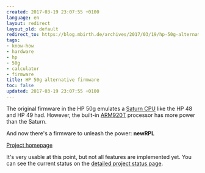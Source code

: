 ```yaml
---
created: 2017-03-19 23:07:55 +0100
language: en
layout: redirect
layout_old: default
redirect_to: https://blog.mbirth.de/archives/2017/03/19/hp-50g-alternative-firmware.html
tags:
- know-how
- hardware
- hp
- 50g
- calculator
- firmware
title: HP 50g alternative firmware
toc: false
updated: 2017-03-19 23:07:55 +0100
---
```


The original firmware in the HP 50g emulates a [Saturn CPU](https://en.wikipedia.org/wiki/HP_Saturn)
like the HP 48 and HP 49 had. However, the built-in [ARM920T](https://en.wikipedia.org/wiki/ARM9#ARM920T)
processor has more power than the Saturn.

And now there's a firmware to unleash the power: **newRPL**

[Project homepage](http://hpgcc3.org/projects/newrpl)

It's very usable at this point, but not all features are implemented yet. You can see the current
status on the [detailed project status page](http://hpgcc3.org/projects/newrpl/project-status/detailed-status).